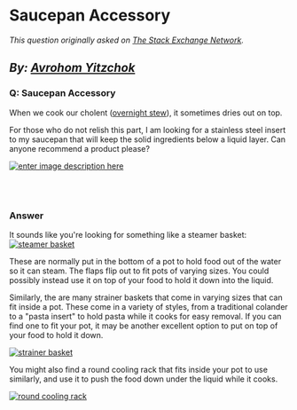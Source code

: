 # Saucepan Accessory

_This question originally asked on [The Stack Exchange Network](https://cooking.stackexchange.com/q/112280)._

_By: [Avrohom Yitzchok](https://cooking.stackexchange.com/u/14991)_
<br>
--------------------------------------------
### Q: Saucepan Accessory
<p>When we cook our cholent (<a href="https://cooking.stackexchange.com/questions/66800">overnight stew</a>), it sometimes dries out on top.</p>
<p>For those who do not relish this part, I am looking for a stainless steel insert to my saucepan that will keep the solid ingredients below a liquid layer. Can anyone recommend a product please?</p>
<p><a href="https://i.sstatic.net/sj168.png" rel="nofollow noreferrer"><img src="https://i.sstatic.net/sj168.png" alt="enter image description here" /></a></p>

<br><br>
### Answer 
<p>It sounds like you're looking for something like a steamer basket:
<a href="https://i.sstatic.net/wNtf2.jpg" rel="nofollow noreferrer"><img src="https://i.sstatic.net/wNtf2.jpg" alt="steamer basket" /></a></p>
<p>These are normally put in the bottom of a pot to hold food out of the water so it can steam. The flaps flip out to fit pots of varying sizes. You could possibly instead use it on top of your food to hold it down into the liquid.</p>
<p>Similarly, the are many strainer baskets that come in varying sizes that can fit inside a pot. These come in a variety of styles, from a traditional colander to a &quot;pasta insert&quot; to hold pasta while it cooks for easy removal. If you can find one to fit your pot, it may be another excellent option to put on top of your food to hold it down.</p>
<p><a href="https://i.sstatic.net/r1Wmz.jpg" rel="nofollow noreferrer"><img src="https://i.sstatic.net/r1Wmz.jpg" alt="strainer basket" /></a></p>
<p>You might also find a round cooling rack that fits inside your pot to use similarly, and use it to push the food down under the liquid while it cooks.</p>
<p><a href="https://i.sstatic.net/hdTCU.jpg" rel="nofollow noreferrer"><img src="https://i.sstatic.net/hdTCU.jpg" alt="round cooling rack" /></a></p>

